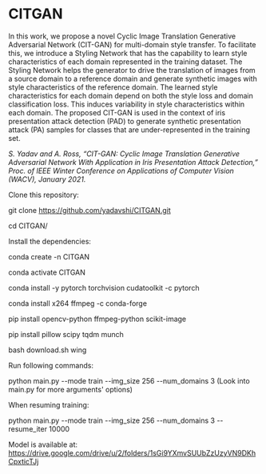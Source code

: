# CITGAN
In this work, we propose a novel Cyclic Image Translation Generative Adversarial Network (CIT-GAN) for multi-domain style transfer. To facilitate this, we introduce a Styling Network that has the capability to learn style characteristics of each domain represented in the training dataset. The Styling Network helps the generator to drive the translation of images from a source domain to a reference domain and generate synthetic images with style characteristics of the reference domain. The learned style characteristics for each domain depend on both the style loss and domain classification loss. This induces variability in style characteristics within each domain. The proposed CIT-GAN is used in the context of iris presentation attack detection (PAD) to generate synthetic presentation attack (PA) samples for classes that are under-represented in the training set. 

_S. Yadav and A. Ross, “CIT-GAN: Cyclic Image Translation Generative Adversarial Network With Application in Iris Presentation Attack Detection,” Proc. of IEEE Winter Conference on Applications of Computer Vision (WACV), January 2021._


Clone this repository:

git clone https://github.com/yadavshi/CITGAN.git

cd CITGAN/



Install the dependencies:

conda create -n CITGAN

conda activate CITGAN

conda install -y pytorch torchvision cudatoolkit -c pytorch

conda install x264 ffmpeg -c conda-forge

pip install opencv-python ffmpeg-python scikit-image

pip install pillow scipy tqdm munch

bash download.sh wing




Run following commands:

python main.py --mode train --img_size 256 --num_domains 3
(Look into main.py for more arguments' options)

When resuming training:

python main.py --mode train --img_size 256 --num_domains 3 --resume_iter 10000



Model is available at: https://drive.google.com/drive/u/2/folders/1sGi9YXmvSUUbZzUzyVN9DKhCpxticTJj

